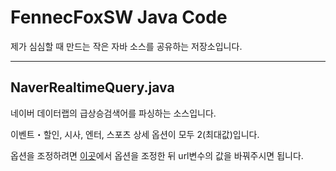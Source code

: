 # FennecFoxSW Java Code

제가 심심할 때 만드는 작은 자바 소스를 공유하는 저장소입니다.

---
## NaverRealtimeQuery.java

네이버 데이터랩의 급상승검색어를 파싱하는 소스입니다.

이벤트・할인, 시사, 엔터, 스포츠 상세 옵션이 모두 2(최대값)입니다.

옵션을 조정하려면 [이곳](https://datalab.naver.com/keyword/realtimeList.naver?)에서 옵션을 조정한 뒤 url변수의 값을 바꿔주시면 됩니다.
